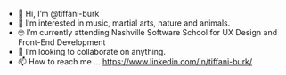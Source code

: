 - 👋 Hi, I’m @tiffani-burk
- 👀 I’m interested in music, martial arts, nature and animals.
- 🤓 I’m currently attending Nashville Software School for UX Design and Front-End Development
- 💞️ I’m looking to collaborate on anything.
- 📫 How to reach me ... https://www.linkedin.com/in/tiffani-burk/

<!---
tiffani-burk/tiffani-burk is a ✨ special ✨ repository because its `README.md` (this file) appears on your GitHub profile.
You can click the Preview link to take a look at your changes.
--->
